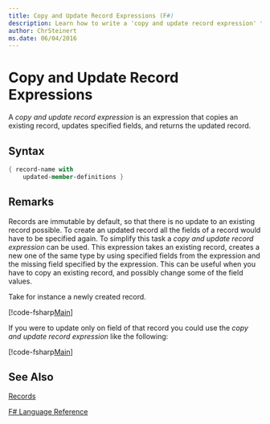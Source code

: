 ```yaml
---
title: Copy and Update Record Expressions (F#)
description: Learn how to write a 'copy and update record expression' that copies an existing record, updates specified fields, and returns the updated record.
author: ChrSteinert
ms.date: 06/04/2016
---
```

# Copy and Update Record Expressions

A *copy and update record expression* is an expression that copies an existing record, updates specified fields, and returns the updated record.


## Syntax

```fsharp
{ record-name with
    updated-member-definitions }
```

## Remarks
Records are immutable by default, so that there is no update to an existing record possible. To create an updated record all the fields of a record would have to be specified again. To simplify this task a *copy and update record expression* can be used. This expression takes an existing record, creates a new one of the same type by using specified fields from the expression and the missing field specified by the expression.
This can be useful when you have to copy an existing record, and possibly change some of the field values.

Take for instance a newly created record.

[!code-fsharp[Main](../../../samples/snippets/fsharp/lang-ref-1/snippet1905.fs)]

If you were to update only on field of that record you could use the *copy and update record expression* like the following:

[!code-fsharp[Main](../../../samples/snippets/fsharp/lang-ref-1/snippet1906.fs)]

## See Also
[Records](records.md)

[F# Language Reference](index.md)
